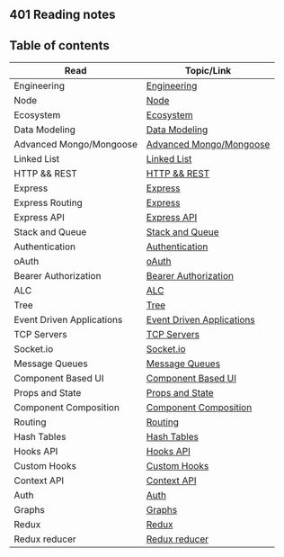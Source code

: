 ## 401 Reading notes

## Table of contents

| Read    | Topic/Link |
|---------|-----|
| Engineering  | [Engineering](https://waleedafifi-401-advanced-javascript.github.io/401-reading/engineering)  |
| Node| [Node](https://waleedafifi-401-advanced-javascript.github.io/401-reading/node)            |
| Ecosystem| [Ecosystem](https://waleedafifi-401-advanced-javascript.github.io/401-reading/ecosystem)            |
| Data Modeling| [Data Modeling](https://waleedafifi-401-advanced-javascript.github.io/401-reading/data-modeling)            |
| Advanced Mongo/Mongoose| [Advanced Mongo/Mongoose](https://waleedafifi-401-advanced-javascript.github.io/401-reading/class-04)            |
| Linked List| [Linked List](https://waleedafifi-401-advanced-javascript.github.io/401-reading/linkedlist)            |
| HTTP && REST| [HTTP && REST](https://waleedafifi-401-advanced-javascript.github.io/401-reading/http-rest)            |
| Express| [Express](https://waleedafifi-401-advanced-javascript.github.io/401-reading/express)            |
| Express Routing| [Express](https://waleedafifi-401-advanced-javascript.github.io/401-reading/express-routing)            |
| Express API| [Express API](https://waleedafifi-401-advanced-javascript.github.io/401-reading/express-api)            |
| Stack and Queue| [Stack and Queue](https://waleedafifi-401-advanced-javascript.github.io/401-reading/stack-queue)            |
| Authentication| [Authentication](https://waleedafifi-401-advanced-javascript.github.io/401-reading/authentication)            |
| oAuth| [oAuth](https://waleedafifi-401-advanced-javascript.github.io/401-reading/oAuth)            |
| Bearer Authorization| [Bearer Authorization](https://waleedafifi-401-advanced-javascript.github.io/401-reading/bearer-authorization)            |
| ALC| [ALC](https://waleedafifi-401-advanced-javascript.github.io/401-reading/alc)            |
| Tree| [Tree](https://waleedafifi-401-advanced-javascript.github.io/401-reading/tree)            |
| Event Driven Applications| [Event Driven Applications](https://waleedafifi-401-advanced-javascript.github.io/401-reading/event-driven-applications)            |
| TCP Servers| [TCP Servers](https://waleedafifi-401-advanced-javascript.github.io/401-reading/tcp-server)            |
| Socket.io| [Socket.io](https://waleedafifi-401-advanced-javascript.github.io/401-reading/socket.io)            |
| Message Queues| [Message Queues](https://waleedafifi-401-advanced-javascript.github.io/401-reading/message-queues)            |
| Component Based UI| [Component Based UI](https://waleedafifi-401-advanced-javascript.github.io/401-reading/ui)            |
| Props and State| [Props and State](https://waleedafifi-401-advanced-javascript.github.io/401-reading/props)            |
| Component Composition| [Component Composition](https://waleedafifi-401-advanced-javascript.github.io/401-reading/component-composition)            |
| Routing| [Routing](https://waleedafifi-401-advanced-javascript.github.io/401-reading/routing)            |
| Hash Tables| [Hash Tables](https://waleedafifi-401-advanced-javascript.github.io/401-reading/hash-tables)            |
| Hooks API| [Hooks API](https://waleedafifi-401-advanced-javascript.github.io/401-reading/hooks)            |
| Custom Hooks| [Custom Hooks](https://waleedafifi-401-advanced-javascript.github.io/401-reading/custom-hooks)            |
| Context API| [Context API](https://waleedafifi-401-advanced-javascript.github.io/401-reading/context-api)            |
| Auth| [Auth](https://waleedafifi-401-advanced-javascript.github.io/401-reading/login)            |
| Graphs| [Graphs](https://waleedafifi-401-advanced-javascript.github.io/401-reading/graphs)            |
| Redux| [Redux](https://waleedafifi-401-advanced-javascript.github.io/401-reading/redux)            |
| Redux reducer| [Redux reducer](https://waleedafifi-401-advanced-javascript.github.io/401-reading/redux-reducer)            |
